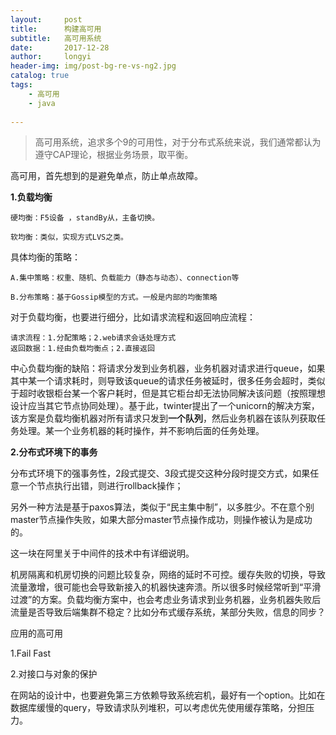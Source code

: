 ```yaml
---
layout:     post
title:      构建高可用
subtitle:   高可用系统
date:       2017-12-28
author:     longyi
header-img: img/post-bg-re-vs-ng2.jpg
catalog: true
tags:
    - 高可用
    - java
    
---
```


>高可用系统，追求多个9的可用性，对于分布式系统来说，我们通常都认为遵守CAP理论，根据业务场景，取平衡。

高可用，首先想到的是避免单点，防止单点故障。

**1.负载均衡**
	
	硬均衡：F5设备 ，standBy从，主备切换。

	软均衡：类似，实现方式LVS之类。


具体均衡的策略：
	
	A.集中策略：权重、随机、负载能力（静态与动态）、connection等

	B.分布策略：基于Gossip模型的方式。一般是内部的均衡策略

对于负载均衡，也要进行细分，比如请求流程和返回响应流程：

	请求流程：1.分配策略；2.web请求会话处理方式
	返回数据：1.经由负载均衡点；2.直接返回

中心负载均衡的缺陷：将请求分发到业务机器，业务机器对请求进行queue，如果其中某一个请求耗时，则导致该queue的请求任务被延时，很多任务会超时，类似于超时收银柜台某一个客户耗时，但是其它柜台却无法协同解决该问题（按照理想设计应当其它节点协同处理）。基于此，twinter提出了一个unicorn的解决方案，该方案是负载均衡机器对所有请求只发到**一个队列**，然后业务机器在该队列获取任务处理。某一个业务机器的耗时操作，并不影响后面的任务处理。

**2.分布式环境下的事务**

分布式环境下的强事务性，2段式提交、3段式提交这种分段时提交方式，如果任意一个节点执行出错，则进行rollback操作；

另外一种方法是基于paxos算法，类似于“民主集中制”，以多胜少。不在意个别master节点操作失败，如果大部分master节点操作成功，则操作被认为是成功的。

这一块在阿里关于中间件的技术中有详细说明。

机房隔离和机房切换的问题比较复杂，网络的延时不可控。缓存失败的切换，导致流量激增，很可能也会导致新接入的机器快速奔溃。所以很多时候经常听到“平滑过渡”的方案。负载均衡方案中，也会考虑业务请求到业务机器，业务机器失败后流量是否导致后端集群不稳定？比如分布式缓存系统，某部分失败，信息的同步？




应用的高可用

1.Fail Fast

2.对接口与对象的保护

在网站的设计中，也要避免第三方依赖导致系统宕机，最好有一个option。比如在数据库缓慢的query，导致请求队列堆积，可以考虑优先使用缓存策略，分担压力。

	










